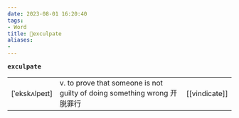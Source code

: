 ```yaml
---
date: 2023-08-01 16:20:40
tags: 
- Word
title: 📖exculpate
aliases: 
- 
---
```


<pre><strong>exculpate</strong></pre>
|   |   |   |
|---|---|---|
|[ˈekskʌlpeɪt]|v. to prove that someone is not guilty of doing something wrong 开脱罪⾏|[[vindicate]]|